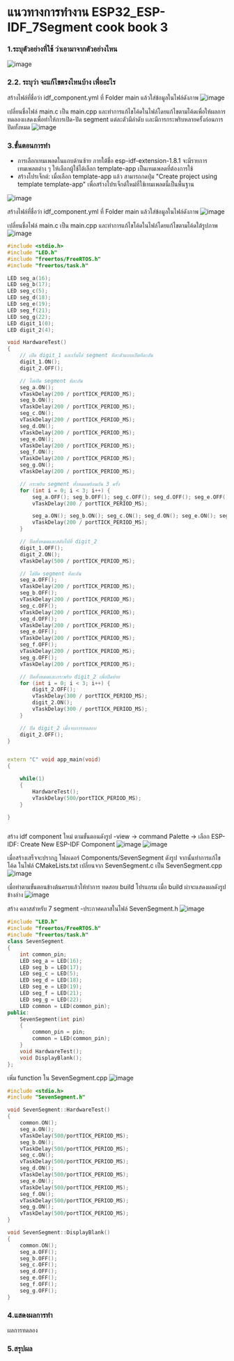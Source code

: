 
# แนวทางการทำงาน ESP32_ESP-IDF_7Segment cook book 3
### 1.ระบุตัวอย่างที่ใช้ ว่าเอามาจากตัวอย่างไหน
 ![image](https://github.com/user-attachments/assets/3fe42a91-f4c6-4e0b-acb1-eb19f0c37037)
### 2.2. ระบุว่า จะแก้ไขตรงไหนบ้าง เพื่ออะไร
สร้างไฟล์ที่ชื่อว่า idf_component.yml ที่ Folder main แล้วใส่ข้อมูลในไฟล์ดังภาพ
![image](https://github.com/user-attachments/assets/05013342-a471-46c7-a2fa-a183eb171edb)


เปลี่ยนชื่อไฟล์ main.c เป็น main.cpp และทำการแก้ไขโค้ดในไฟล์โดยแก้ไขตามโค้ดเพื่อให้ผลการทดลองเเสดงเพื่อทำให้การเปิด-ปิด segment
แต่ละตัวมีลำดับ เเละมีการกระพริบหลายครั้งก่อนการปิดทั้งหมด 
 ![image](https://github.com/user-attachments/assets/c35fad47-6c7b-4e80-9de2-e16688bca33f)


### 3.ขั้นตอนการทำ

- การเลือกเทมเพลตในแถบด้านซ้าย ภายใต้ชื่อ esp-idf-extension-1.8.1 จะมีรายการเทมเพลตต่าง ๆ ให้เลือกผู้ใช้ได้เลือก template-app เป็นเทมเพลตที่ต้องการใช้
- สร้างโปรเจ็กต์: เมื่อเลือก template-app แล้ว สามารถกดปุ่ม "Create project using template template-app" เพื่อสร้างโปรเจ็กต์ใหม่ที่ใช้เทมเพลตนี้เป็นพื้นฐาน

![image](https://github.com/user-attachments/assets/c95edcab-16bb-4b6c-9f01-cf066d655881)

สร้างไฟล์ที่ชื่อว่า idf_component.yml ที่ Folder main แล้วใส่ข้อมูลในไฟล์ดังภาพ
![image](https://github.com/user-attachments/assets/05013342-a471-46c7-a2fa-a183eb171edb)


เปลี่ยนชื่อไฟล์ main.c เป็น main.cpp และทำการแก้ไขโค้ดในไฟล์โดยแก้ไขตามโค้ดใต้รูปภาพ  
 ![image](https://github.com/user-attachments/assets/c35fad47-6c7b-4e80-9de2-e16688bca33f)


```cpp 
#include <stdio.h>
#include "LED.h"
#include "freertos/FreeRTOS.h"
#include "freertos/task.h"

LED seg_a(16);
LED seg_b(17);
LED seg_c(5);
LED seg_d(18);
LED seg_e(19);
LED seg_f(21);
LED seg_g(22);
LED digit_1(0);
LED digit_2(4);

void HardwareTest()
{
    // เปิด digit_1 และเริ่มไล่ segment ทีละตัวแบบเปิดทีละอัน
    digit_1.ON();
    digit_2.OFF();

    // ไล่เปิด segment ทีละอัน
    seg_a.ON();
    vTaskDelay(200 / portTICK_PERIOD_MS);
    seg_b.ON();
    vTaskDelay(200 / portTICK_PERIOD_MS);
    seg_c.ON();
    vTaskDelay(200 / portTICK_PERIOD_MS);
    seg_d.ON();
    vTaskDelay(200 / portTICK_PERIOD_MS);
    seg_e.ON();
    vTaskDelay(200 / portTICK_PERIOD_MS);
    seg_f.ON();
    vTaskDelay(200 / portTICK_PERIOD_MS);
    seg_g.ON();
    vTaskDelay(200 / portTICK_PERIOD_MS);

    // กระพริบ segment ทั้งหมดพร้อมกัน 3 ครั้ง
    for (int i = 0; i < 3; i++) {
        seg_a.OFF(); seg_b.OFF(); seg_c.OFF(); seg_d.OFF(); seg_e.OFF(); seg_f.OFF(); seg_g.OFF();
        vTaskDelay(200 / portTICK_PERIOD_MS);

        seg_a.ON(); seg_b.ON(); seg_c.ON(); seg_d.ON(); seg_e.ON(); seg_f.ON(); seg_g.ON();
        vTaskDelay(200 / portTICK_PERIOD_MS);
    }

    // ปิดทั้งหมดและสลับไปที่ digit_2
    digit_1.OFF();
    digit_2.ON();
    vTaskDelay(500 / portTICK_PERIOD_MS);

    // ไล่ปิด segment ทีละอัน
    seg_a.OFF();
    vTaskDelay(200 / portTICK_PERIOD_MS);
    seg_b.OFF();
    vTaskDelay(200 / portTICK_PERIOD_MS);
    seg_c.OFF();
    vTaskDelay(200 / portTICK_PERIOD_MS);
    seg_d.OFF();
    vTaskDelay(200 / portTICK_PERIOD_MS);
    seg_e.OFF();
    vTaskDelay(200 / portTICK_PERIOD_MS);
    seg_f.OFF();
    vTaskDelay(200 / portTICK_PERIOD_MS);
    seg_g.OFF();
    vTaskDelay(200 / portTICK_PERIOD_MS);

    // ปิดทั้งหมดและกระพริบ digit_2 เพื่อปิดท้าย
    for (int i = 0; i < 3; i++) {
        digit_2.OFF();
        vTaskDelay(300 / portTICK_PERIOD_MS);
        digit_2.ON();
        vTaskDelay(300 / portTICK_PERIOD_MS);
    }

    // ปิด digit_2 เมื่อจบการทดสอบ
    digit_2.OFF();
}


extern "C" void app_main(void)
{

    while(1)
    {
        HardwareTest();
        vTaskDelay(500/portTICK_PERIOD_MS);
    } 

}



```

สร้าง idf component ใหม่ ตามขั้นตอนดังรูป
-view -> command Palette -> เลือก ESP-IDF: Create New ESP-IDF Component 
 ![image](https://github.com/user-attachments/assets/bab69290-3da4-4cca-8a34-3be8b60ff822)
![image](https://github.com/user-attachments/assets/64870760-029f-4bd4-93d8-fb00e8e32dca)

เมื่อสร้างเสร็จจะปรากฏ โฟลเดอร์ Components/SevenSegment ดังรูป จากนั้นทำการแก้ไขโค้ด ในไฟล์ 
CMakeLists.txt เปลี่ยนจาก SevenSegment.c เป็น SevenSegment.cpp
 ![image](https://github.com/user-attachments/assets/b56909cd-54d7-43e1-bbed-3918d7d9d746)

เมื่อทำตามขั้นตอนข้างต้นครบแล้วให้ทำการ ทดสอบ build โปรแกรม เมื่อ build ผ่าจะแสดงผลดังรูปข้างล่าง
 ![image](https://github.com/user-attachments/assets/0b40f4e6-055b-498f-9bf1-18bbf16e7df8)

สร้าง คลาสสำหรับ 7 segment
-ประกาศคลาสในไฟล์ SevenSegment.h
 ![image](https://github.com/user-attachments/assets/337df3bb-f979-4f2b-8221-95d7f47eff13)

```cpp
#include "LED.h"
#include "freertos/FreeRTOS.h"
#include "freertos/task.h"
class SevenSegment
{
    int common_pin;
    LED seg_a = LED(16);
    LED seg_b = LED(17);
    LED seg_c = LED(5);
    LED seg_d = LED(18);
    LED seg_e = LED(19);
    LED seg_f = LED(21);
    LED seg_g = LED(22);
    LED common = LED(common_pin);
public:
    SevenSegment(int pin)
    {
        common_pin = pin;
        common = LED(common_pin);
    } 
    void HardwareTest();
    void DisplayBlank();
};

```
เพิ่ม function ใน SevenSegment.cpp
![image](https://github.com/user-attachments/assets/73d07258-5fce-40d6-9c19-6eb6f8114417)
``` cpp
#include <stdio.h>
#include "SevenSegment.h"

void SevenSegment::HardwareTest()
{
    common.ON();
    seg_a.ON();
    vTaskDelay(500/portTICK_PERIOD_MS);
    seg_b.ON();
    vTaskDelay(500/portTICK_PERIOD_MS);
    seg_c.ON();
    vTaskDelay(500/portTICK_PERIOD_MS);
    seg_d.ON();
    vTaskDelay(500/portTICK_PERIOD_MS);
    seg_e.ON();
    vTaskDelay(500/portTICK_PERIOD_MS);
    seg_f.ON();
    vTaskDelay(500/portTICK_PERIOD_MS);
    seg_g.ON();
    vTaskDelay(500/portTICK_PERIOD_MS);
}

void SevenSegment::DisplayBlank()
{
    common.ON();
    seg_a.OFF();
    seg_b.OFF();
    seg_c.OFF();
    seg_d.OFF();
    seg_e.OFF();
    seg_f.OFF();
    seg_g.OFF();
}
```


### 4.แสดงผลการทำ
ผลการทดลอง 


### 5.สรุปผล



